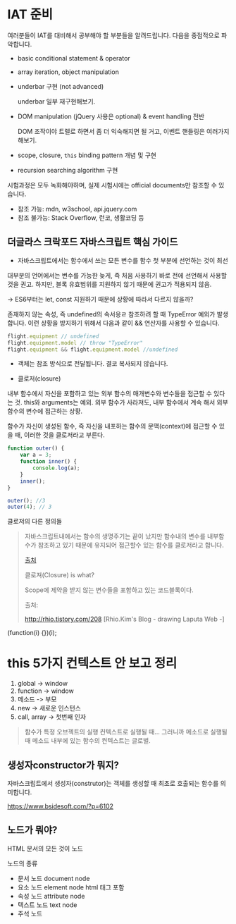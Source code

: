 # IAT 준비

여러분들이 IAT를 대비해서 공부해야 할 부분들을 알려드립니다.
다음을 중점적으로 파악합니다.

- basic conditional statement & operator

- array iteration, object manipulation

- underbar 구현 (not advanced)

  underbar 일부 재구현해보기.

- DOM manipulation (jQuery 사용은 optional) & event handling 전반

  DOM 조작이야 트렐로 하면서 좀 더 익숙해지면 될 거고, 이벤트 핸들링은 여러가지 해보기.

- scope, closure, `this` binding pattern 개념 및 구현

- recursion searching algorithm 구현



시험과정은 모두 녹화해야하며, 실제 시험시에는 official documents만 참조할 수 있습니다.

- 참조 가능: mdn, w3school, api.jquery.com
- 참조 불가능: Stack Overflow, 런코, 생활코딩 등



## 더글라스 크락포드 자바스크립트 핵심 가이드

- 자바스크립트에서는 함수에서 쓰는 모든 변수를 함수 첫 부분에 선언하는 것이 최선

대부분의 언어에서는 변수를 가능한 늦게, 즉 처음 사용하기 바로 전에 선언해서 사용할 것을 권고. 하지만, 블록 유효범위를 지원하지 않기 때문에 권고가 적용되지 않음. 

-> ES6부터는 let, const 지원하기 때문에 상황에 따라서 다르지 않을까?



존재하지 않는 속성, 즉 undefined의 속서응ㄹ 참조하려 할 때 TypeError 예외가 발생합니다. 이런 상황을 방지하기 위해서 다음과 같이 && 연산자를 사용할 수 있습니다.

```javascript
flight.equipment // undefined
flight.equipment.model // throw "TypeError"
flight.equipment && flight.equipment.model //undefined
```

- 객체는 참조 방식으로 전달됩니다. 결코 복사되지 않습니다.



- 클로저(closure)

내부 함수에서 자신을 포함하고 있는 외부 함수의 매개변수와 변수들을 접근할 수 있다는 것. this와 arguments는 예외. 외부 함수가 사라져도, 내부 함수에서 계속 해서 외부 함수의 변수에 접근하는 상황.

함수가 자신이 생성된 함수, 즉 자신을 내포하는 함수의 문맥(context)에 접근할 수 있을 때, 이러한 것을 클로저라고 부른다.

```javascript
function outer() {
    var a = 3;
    function inner() {
        console.log(a);
    }
    inner();
}

outer(); //3
outer(4); // 3
```

클로저의 다른 정의들

> 자바스크립트내에서는 함수의 생명주기는 끝이 났지만 함수내의 변수를 내부함수가 참조하고 있기 때문에 유지되어 접근할수 있는 함수를 클로저라고 합니다.
>
> [출처](https://blog.outsider.ne.kr/506)
>
> 클로져(Closure) is what?
>
> Scope에 제약을 받지 않는 변수들을 포함하고 있는 코드블록이다.
>
> 출처: 
>
> http://rhio.tistory.com/208  [Rhio.Kim's Blog - drawing Laputa Web -]

(function(i) {})(i);

# this 5가지 컨텍스트 안 보고 정리

1. global -> window
2. function -> window
3. 메소드 -> 부모 
4. new -> 새로운 인스턴스
5. call, array -> 첫번째 인자



> 함수가 특정 오브젝트의 실행 컨텍스트로 실행될 때... 그러니까 메소드로 실행될 때 메소드 내부에 있는 함수의 컨텍스트는 글로벌.



## 생성자constructor가 뭐지?

자바스크립트에서 생성자(construtor)는 객체를 생성할 때 최초로 호출되는 함수를 의미합니다.

https://www.bsidesoft.com/?p=6102



## 노드가 뭐야?

  HTML 문서의 모든 것이 노드

노드의 종류

- 문서 노드 document node
- 요소 노드 element node html 태그 포함
- 속성 노드 attribute node
- 텍스트 노드 text node
- 주석 노드